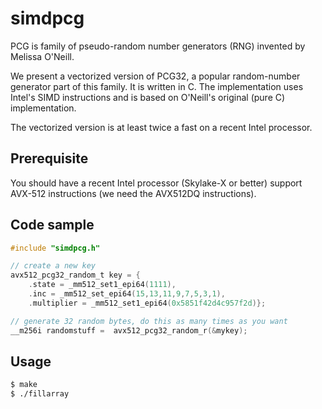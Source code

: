 # simdpcg

PCG is family of pseudo-random number generators (RNG) invented by
 Melissa O'Neill.



We present   a vectorized version of PCG32, a popular random-number generator
part of this family. It is written in C. The implementation uses Intel's SIMD
instructions and is based on O'Neill's original (pure C) implementation.

The vectorized version is at least twice a fast on a recent Intel processor.

## Prerequisite

You should have a recent Intel processor (Skylake-X or better) support AVX-512 instructions
(we need the AVX512DQ instructions). 

## Code sample

```C
#include "simdpcg.h"

// create a new key
avx512_pcg32_random_t key = {
    .state = _mm512_set1_epi64(1111), 
    .inc = _mm512_set_epi64(15,13,11,9,7,5,3,1),
    .multiplier = _mm512_set1_epi64(0x5851f42d4c957f2d)};

// generate 32 random bytes, do this as many times as you want
__m256i randomstuff =  avx512_pcg32_random_r(&mykey);
```

## Usage 

```bash
$ make
$ ./fillarray
```


